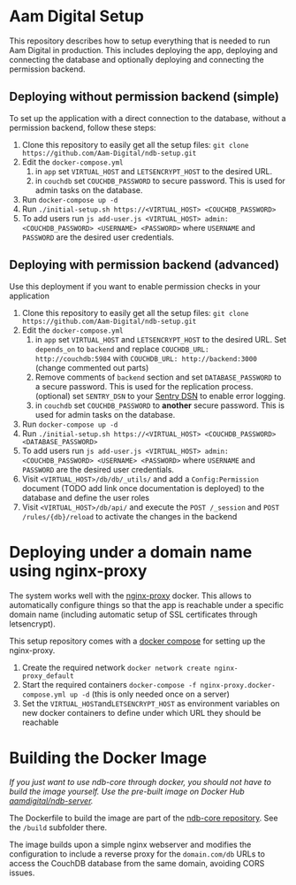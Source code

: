 # Aam Digital Setup
This repository describes how to setup everything that is needed to run Aam Digital in production.
This includes deploying the app, deploying and connecting the database and optionally deploying and connecting the permission backend.

## Deploying without permission backend (simple)
To set up the application with a direct connection to the database, without a permission backend, follow these steps:

1. Clone this repository to easily get all the setup files: `git clone https://github.com/Aam-Digital/ndb-setup.git`
2. Edit the `docker-compose.yml`
   1. in `app` set `VIRTUAL_HOST` and `LETSENCRYPT_HOST` to the desired URL.
   2. in `couchdb` set `COUCHDB_PASSWORD` to secure password. This is used for admin tasks on the database.
3. Run `docker-compose up -d`
4. Run `./initial-setup.sh https://<VIRTUAL_HOST> <COUCHDB_PASSWORD>`
5. To add users run `js add-user.js <VIRTUAL_HOST> admin:<COUCHDB_PASSWORD> <USERNAME> <PASSWORD>` where `USERNAME` and `PASSWORD` are the desired user credentials.


## Deploying with permission backend (advanced)
Use this deployment if you want to enable permission checks in your application

1. Clone this repository to easily get all the setup files: `git clone https://github.com/Aam-Digital/ndb-setup.git`
2. Edit the `docker-compose.yml`
   1. in `app` set `VIRTUAL_HOST` and `LETSENCRYPT_HOST` to the desired URL. Set `depends_on` to `backend` and replace `COUCHDB_URL: http://couchdb:5984` with `COUCHDB_URL: http://backend:3000` (change commented out parts)
   2. Remove comments of `backend` section and set `DATABASE_PASSWORD` to a secure password. This is used for the replication process. (optional) set `SENTRY_DSN` to your [Sentry DSN](https://docs.sentry.io/product/sentry-basics/dsn-explainer/) to enable error logging. 
   3. in `couchdb` set `COUCHDB_PASSWORD` to **another** secure password. This is used for admin tasks on the database. 
3. Run `docker-compose up -d`
4. Run `./initial-setup.sh https://<VIRTUAL_HOST> <COUCHDB_PASSWORD> <DATABASE_PASSWORD>`
5. To add users run `js add-user.js <VIRTUAL_HOST> admin:<COUCHDB_PASSWORD> <USERNAME> <PASSWORD>` where `USERNAME` and `PASSWORD` are the desired user credentials.
6. Visit `<VIRTUAL_HOST>/db/db/_utils/` and add a `Config:Permission` document (TODO add link once documentation is deployed) to the database and define the user roles
7. Visit `<VIRTUAL_HOST>/db/api/` and execute the `POST /_session` and `POST /rules/{db}/reload` to activate the changes in the backend

# Deploying under a domain name using nginx-proxy
The system works well with the [nginx-proxy](https://github.com/nginx-proxy/nginx-proxy) docker. This allows to automatically configure things so that the app is reachable under a specific domain name (including automatic setup of SSL certificates through letsencrypt).

This setup repository comes with a [docker compose](https://github.com/Aam-Digital/ndb-setup/blob/master/nginx-proxy.docker-compose.yml) for setting up the nginx-proxy.

1. Create the required network `docker network create nginx-proxy_default`
2. Start the required containers `docker-compose -f nginx-proxy.docker-compose.yml up -d` (this is only needed once on a server)
3. Set the `VIRTUAL_HOST`and`LETSENCRYPT_HOST` as environment variables on new docker containers to define under which URL they should be reachable

# Building the Docker Image
*If you just want to use ndb-core through docker, you should not have to build the image yourself. Use the pre-built image on Docker Hub [aamdigital/ndb-server](https://cloud.docker.com/u/aamdigital/repository/docker/aamdigital/ndb-server).*

The Dockerfile to build the image are part of the [ndb-core repository](https://github.com/Aam-Digital/ndb-core).
See the `/build` subfolder there.

The image builds upon a simple nginx webserver and modifies the configuration to include a reverse proxy for the `domain.com/db` URLs to access the CouchDB database from the same domain, avoiding CORS issues.
